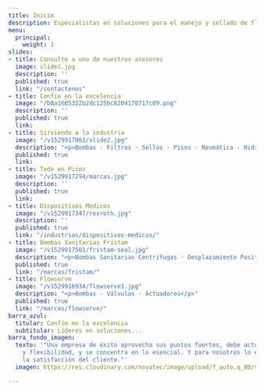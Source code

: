 ```yaml
---
title: Inicio
description: Especialistas en soluciones para el manejo y sellado de fluidos
menu:
  principal:
    weight: 1
slides:
- title: Consulte a uno de nuestros asesores
  image: slide1.jpg
  description: ''
  published: true
  link: "/contactenos"
- title: Confíe en la excelencia
  image: "/b8a1605322b2dc125bc8204170717c09.png"
  description: ''
  published: true
  link: 
- title: Sirviendo a la industria
  image: "/v1529917061/slide2.jpg"
  description: "<p>Bombas · Filtros · Sellos · Pisos · Neumática · Hidráulica</p>"
  published: true
  link: 
- title: Todo en Pisos
  image: "/v1529917294/marcas.jpg"
  description: ''
  published: true
  link: 
- title: Dispositivos Médicos
  image: "/v1529917347/rexroth.jpg"
  description: ''
  published: true
  link: "/industrias/dispositivos-medicos/"
- title: Bombas Sanitarias Fristam
  image: "/v1529917501/fristam-seal.jpg"
  description: "<p>Bombas Sanitarias Centrífugas · Desplazamiento Positivas · Mezcladoras</p>"
  published: true
  link: "/marcas/fristam/"
- title: Flowserve
  image: "/v1529916934/flowserve1.jpg"
  description: "<p>Bombas · Válvulas · Actuadores</p>"
  published: true
  link: "/marcas/flowserve/"
barra_azul:
  titular: Confíe en la excelencia
  subtitular: Líderes en soluciones...
barra_fondo_imagen:
  texto: '"Una empresa de éxito aprovecha sus puntos fuertes, debe actuar con rapidez
    y flexibilidad, y se concentra en lo esencial. Y para nosotros lo esencial es
    la satisfacción del cliente."'
  imagen: https://res.cloudinary.com/novatec/image/upload/f_auto,q_80/v1530333582/slide3-dark.jpg

---
```

